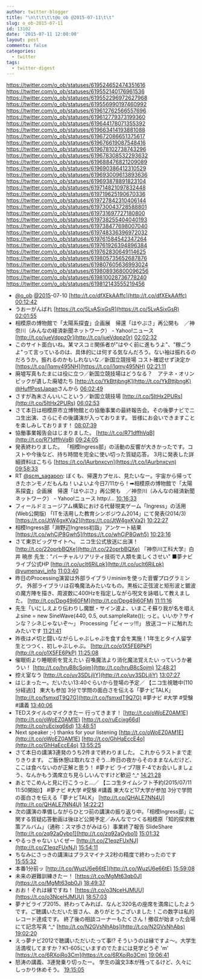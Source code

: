 ```yaml
---
author: twitter-blogger
title: "\n\t\t\t\t@o_ob @2015-07-11\t\t"
slug: o_ob-2015-07-11
id: 13102
date: '2015-07-11 12:00:00'
layout: post
comments: false
categories:
  - twitter
tags:
  - twitter-digest
---
```


https://twitter.com/o_ob/statuses/619524652474351616 https://twitter.com/o_ob/statuses/619552140176961536 https://twitter.com/o_ob/statuses/619552296972627968 https://twitter.com/o_ob/statuses/619556990197460992 https://twitter.com/o_ob/statuses/619612762566557696 https://twitter.com/o_ob/statuses/619612779373199360 https://twitter.com/o_ob/statuses/619644178071355392 https://twitter.com/o_ob/statuses/619663414193881088 https://twitter.com/o_ob/statuses/619672086651375617 https://twitter.com/o_ob/statuses/619676619087548416 https://twitter.com/o_ob/statuses/619678102738743296 https://twitter.com/o_ob/statuses/619678308532293632 https://twitter.com/o_ob/statuses/619688476821209089 https://twitter.com/o_ob/statuses/619690386412310529 https://twitter.com/o_ob/statuses/619693009613893636 https://twitter.com/o_ob/statuses/619693878891823104 https://twitter.com/o_ob/statuses/619714821097832448 https://twitter.com/o_ob/statuses/619719625190670336 https://twitter.com/o_ob/statuses/619727842310406144 https://twitter.com/o_ob/statuses/619730043728588801 https://twitter.com/o_ob/statuses/619731697727180800 https://twitter.com/o_ob/statuses/619738255404040193 https://twitter.com/o_ob/statuses/619738477698007040 https://twitter.com/o_ob/statuses/619748336396972032 https://twitter.com/o_ob/statuses/619761584542347264 https://twitter.com/o_ob/statuses/619761926394896384 https://twitter.com/o_ob/statuses/619762830649114625 https://twitter.com/o_ob/statuses/619805735652687876 https://twitter.com/o_ob/statuses/619807605636993024 https://twitter.com/o_ob/statuses/619808936800096256 https://twitter.com/o_ob/statuses/619810028736778240 https://twitter.com/o_ob/statuses/619812143555219456  

*   [@o_ob](https://twitter.com/o_ob) [@2015](https://twitter.com/2015)-07-10 [http://t.co/dfXEkAAffc](http://t.co/dfXEkAAffc) [00:12:42](https://twitter.com/o_ob/statuses/619524652474351616)
*   うおーがんばれ [https://t.co/5LvASixGsR](https://t.co/5LvASixGsR) [02:01:55](https://twitter.com/o_ob/statuses/619552140176961536)
*   相模原の博物館で「太陽系探査」企画展　帰還「はやぶさ」再公開も　／神奈川（みんなの経済新聞ネットワーク） - Yahoo!ニュース [http://t.co/jueVdppz0r](http://t.co/jueVdppz0r) [02:02:32](https://twitter.com/o_ob/statuses/619552296972627968)
*   このサイト面白いね。某マスコミ関係者が"はやく前に進もうよ"、"稼ごうよ"って言っているのは、具体的には何する気なんだろう。ない袖は振れるのだろうか。振れるのかもしれないな／新国立競技場 コスト確認せず決定か　 [https://t.co/i1qmy495NH](https://t.co/i1qmy495NH) [02:21:11](https://twitter.com/o_ob/statuses/619556990197460992)
*   廃墟写真もたまには役に立つ／新国立競技場はどうなる？　アテネ・オリンピックが遺した廃墟たち [http://t.co/YkBttjbngK](http://t.co/YkBttjbngK) [@HuffPostJapan](https://twitter.com/HuffPostJapan)さんから [06:02:49](https://twitter.com/o_ob/statuses/619612762566557696)
*   さすが為末さんいいこという／新国立競技場 [http://t.co/5ItHx2PURs](http://t.co/5ItHx2PURs) [06:02:53](https://twitter.com/o_ob/statuses/619612779373199360)
*   さて本日は相模原市立博物館との協働事業の最終報告会。その後夢ナビでニコ生出演、さらにその後講演が入っております。 皆様にお会いできますことを楽しみしております！ [08:07:39](https://twitter.com/o_ob/statuses/619644178071355392)
*   協働事業報告会はじまりました。 [http://t.co/R71dffhVqB](http://t.co/R71dffhVqB) [09:24:05](https://twitter.com/o_ob/statuses/619663414193881088)
*   発表終わりました。 「相模Ingress部」の活動の反響が大きかったです。コストや今後など、持ち時間を完全に使い切った質疑応答。 3月に発表した詳細資料はこちら [https://t.co/lAurbnxcvn](https://t.co/lAurbnxcvn) [09:58:33](https://twitter.com/o_ob/statuses/619672086651375617)
*   RT [@scm_sagapon](https://twitter.com/scm_sagapon): ぼくも、帰還カプセル、見たいなー。宇宙から帰ってきたホンモノだもんね！いよいよ今日7/11から！➡︎相模原の博物館で「太陽系探査」企画展　帰還「はやぶさ」再公開も　／神奈川（みんなの経済新聞ネットワーク） - Yahoo!ニュース http:/… [10:16:33](https://twitter.com/o_ob/statuses/619676619087548416)
*   フィールドミュージアム構築における代替現実ゲーム「Ingress」の活用 (Web公開版) 「ITを活用した教育シンポジウム2014」にて発表(2014/3) [https://t.co/JtW4gxKVa2](https://t.co/JtW4gxKVa2) [10:22:27](https://twitter.com/o_ob/statuses/619678102738743296)
*   相模Ingress部「淵野辺Ingress初詣」アンケート結果 [https://t.co/whCjP8Gwh5](https://t.co/whCjP8Gwh5) [10:23:16](https://twitter.com/o_ob/statuses/619678308532293632)
*   さて東京ビッグサイトへ。 ニコ生公式放送に出演！ [http://t.co/22oprbBQXe](http://t.co/22oprbBQXe) 『神奈川工科大学』白井 暁彦 先生："バーチャルリアリティ技術で人類を楽しくさせい" ■夢ナビライブ公式HP [http://t.co/ucIt6RiLpk](http://t.co/ucIt6RiLpk) [@yumenavi_info](https://twitter.com/yumenavi_info) [11:03:40](https://twitter.com/o_ob/statuses/619688476821209089)
*   昨日のProcessing演習は外部ライブラリminimを使った音響プログラミング。 外部ライブラリは召喚魔法みたいなもの。黒板に正弦波と矩形波と鋸波の魔方陣を描き、周波数に400Hzを指定しながら呪文を詠唱して教えました。 [http://t.co/Dpg49i60FM](http://t.co/Dpg49i60FM) [11:11:16](https://twitter.com/o_ob/statuses/619690386412310529)
*   先生「いにしえより伝わりし魔獣・サイン波よ、いまこそ蘇り我が名を唱えよsine = new SineWave(440, 0.5, out.sampleRate()); っと。いいか？サインな？シネじゃないぞ〜」 Processing「ピィーッ!!!」 放送コードに触れたみたいです [11:21:41](https://twitter.com/o_ob/statuses/619693009613893636)
*   昨夜は〆切と闘いながらしゃぶしゃぶを食す会を実施！1年生とタイ人留学生とつつく、初しゃぶしゃぶ。 [http://t.co/o1X5FE6PkP](http://t.co/o1X5FE6PkP) [11:25:08](https://twitter.com/o_ob/statuses/619693878891823104)
*   催眠術より睡眠術を覚えたい 召喚魔法より消化魔法覚えたい っていうか暑うい！ [http://t.co/hruB8cSojm](http://t.co/hruB8cSojm) [12:48:21](https://twitter.com/o_ob/statuses/619714821097832448)
*   控え室なう [http://t.co/uv3SDLjIiY](http://t.co/uv3SDLjIiY) [13:07:27](https://twitter.com/o_ob/statuses/619719625190670336)
*   はじまったー。だいたい13:40ぐらいから登場の予定／ 【ニコ生視聴中(110分経過)】 東大も参加 3分で学問の面白さを伝える「夢ナビTALK」 [http://t.co/fsmxdT9Q7G](http://t.co/fsmxdT9Q7G) #夢ナビ #大学 #受験 #講義 [13:40:06](https://twitter.com/o_ob/statuses/619727842310406144)
*   TEDスタイルのマイクきたー 行ってきます！ [http://t.co/oWoEZ0AM1E](http://t.co/oWoEZ0AM1E) [http://t.co/ruEcixg66d](http://t.co/ruEcixg66d) [13:48:51](https://twitter.com/o_ob/statuses/619730043728588801)
*   Next speaker ;-) thanks for your listening [http://t.co/oWoEZ0AM1E](http://t.co/oWoEZ0AM1E) [http://t.co/GhHaEccE4o](http://t.co/GhHaEccE4o) [13:55:25](https://twitter.com/o_ob/statuses/619731697727180800)
*   さて本日の講演3連発のうち2件まで終わりました。 これからラストまで走りきります。 ご飯休憩は取れなさそう...昨日の夜からそのままなんだけど、ここは食べないのが正解と思う！ #夢ナビ ライブ7限 F-4でお会いしましょう、なんかもう満席立ち見らしいんですけど歓迎 ^_^ [14:21:28](https://twitter.com/o_ob/statuses/619738255404040193)
*   あとでこめんと見に行こうっと…／ 【ニコ生タイムシフト予約(2015/07/11 11:50開始)】 #夢ナビ #大学 #受験 #講義 東大など17大学が参加 3分で学問の面白さを伝える「夢ナビTALK」 [http://t.co/QHALE7NN4U](http://t.co/QHALE7NN4U) [14:22:21](https://twitter.com/o_ob/statuses/619738477698007040)
*   次の講演の準備しながらひとつ前の講演の振り返り中。「相模Ingress部」に関する質疑応答動画は後ほど公開予定／みんなでつくる相模原「知的探求散策アルバム」（通称：スマ歩さがみはら）事業終了報告 SlideShare [http://t.co/zq92aOybo1](http://t.co/zq92aOybo1) [15:01:32](https://twitter.com/o_ob/statuses/619748336396972032)
*   やるっきゃない いくぜー [http://t.co/Z1eqzFUxNJ](http://t.co/Z1eqzFUxNJ) [15:54:11](https://twitter.com/o_ob/statuses/619761584542347264)
*   ちなみにさっきの講演はプラスマイナス2秒の精度で終わったのです [15:55:32](https://twitter.com/o_ob/statuses/619761926394896384)
*   本番1分前ッ [http://t.co/WuzU6e66tE](http://t.co/WuzU6e66tE) [15:59:08](https://twitter.com/o_ob/statuses/619762830649114625)
*   未来の避難訓練きたー！ [https://t.co/MgMt63qb0J](https://t.co/MgMt63qb0J) [18:49:37](https://twitter.com/o_ob/statuses/619805735652687876)
*   おお！それは縁ですね！ [https://t.co/o3NceHJMUU](https://t.co/o3NceHJMUU) [18:57:03](https://twitter.com/o_ob/statuses/619807605636993024)
*   夢ナビライブ2015、終わってみれば、なんと320名の座席を満席にしたようです。ご聴講いただいた皆さん、ありがとうございました！この数字は私的レコード達成です。 終了後の相談コーナーもたくさん！撤収が始まった会場にて記念写真 ^_^ [http://t.co/N2GVsNhAbs](http://t.co/N2GVsNhAbs) [19:02:20](https://twitter.com/o_ob/statuses/619808936800096256)
*   えっ夢ナビ2012で聴講いただいたって事⁉︎ そういうのは縁ですよ〜。大学生活満喫してますか？K1-605にいますのでたまには見学どうぞ 'm' [https://t.co/6RXoiRo3Cm](https://t.co/6RXoiRo3Cm) [19:06:41](https://twitter.com/o_ob/statuses/619810028736778240)
*   怒涛の講義、3連発乗り切ったー。 学生の論文3本が残ってるけど、久々にしっかり休めそう。 [19:15:05](https://twitter.com/o_ob/statuses/619812143555219456)